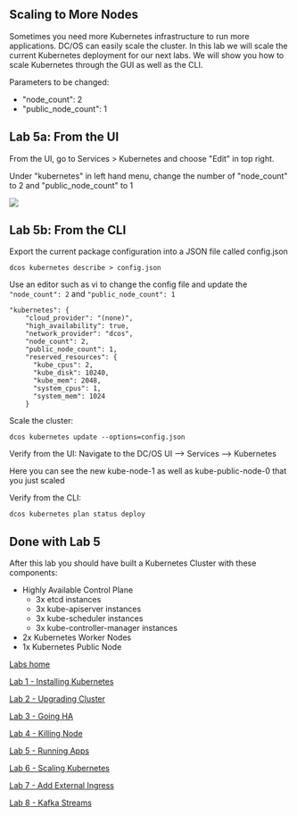 ## Scaling to More Nodes

Sometimes you need more Kubernetes infrastructure to run more applications. DC/OS can easily scale the cluster. In this lab we will scale the current Kubernetes deployment for our next labs. We will show you how to scale Kubernetes through the GUI as well as the CLI.

Parameters to be changed:
-  "node_count": 2
-  "public_node_count": 1


## Lab 5a: From the UI

From the UI, go to Services > Kubernetes and choose "Edit" in top right. 

Under "kubernetes" in left hand menu, change the number of "node_count" to 2 and "public_node_count" to 1

![](https://i.imgur.com/0YJxn1r.png)

## Lab 5b: From the CLI

Export the current package configuration into a JSON file called config.json
```
dcos kubernetes describe > config.json
```

Use an editor such as vi to change the config file and update the `"node_count": 2` and `"public_node_count": 1`
```
"kubernetes": {
    "cloud_provider": "(none)",
    "high_availability": true,
    "network_provider": "dcos",
    "node_count": 2,
    "public_node_count": 1,
    "reserved_resources": {
      "kube_cpus": 2,
      "kube_disk": 10240,
      "kube_mem": 2048,
      "system_cpus": 1,
      "system_mem": 1024
    }
```

Scale the cluster: 
```
dcos kubernetes update --options=config.json
```

Verify from the UI:
Navigate to the DC/OS UI --> Services --> Kubernetes

Here you can see the new kube-node-1 as well as kube-public-node-0 that you just scaled

Verify from the CLI:
```
dcos kubernetes plan status deploy
```

## Done with Lab 5
After this lab you should have built a Kubernetes Cluster with these components:
- Highly Available Control Plane
	- 3x etcd instances
	- 3x kube-apiserver instances
	- 3x kube-scheduler instances
	- 3x kube-controller-manager instances
- 2x Kubernetes Worker Nodes
- 1x Kubernetes Public Node


[Labs home](https://github.com/c-mcinerney/kubernetes-labs)

[Lab 1 - Installing Kubernetes](https://github.com/c-mcinerney/kubernetes-labs/blob/master/Lab%201%20-%20Installing%20Kubernetes.md)


[Lab 2 - Upgrading Cluster](https://github.com/c-mcinerney/kubernetes-labs/blob/master/Lab%202%20-%20Upgrading%20Cluster.md)

[Lab 3 - Going HA](https://github.com/c-mcinerney/kubernetes-labs/blob/master/Lab%203%20-%20Going%20HA.md)

[Lab 4 - Killing Node](https://github.com/c-mcinerney/kubernetes-labs/blob/master/Lab%204%20-%20Killing%20Node.md)

[Lab 5 - Running Apps](https://github.com/c-mcinerney/kubernetes-labs/blob/master/Lab%205%20-%20Running%20Apps.md)

[Lab 6 - Scaling Kubernetes](https://github.com/c-mcinerney/kubernetes-labs/blob/master/Lab%206%20-%20Scaling%20Kubernetes.md)

[Lab 7 - Add External Ingress](https://github.com/c-mcinerney/kubernetes-labs/blob/master/Lab%207%20-%20Add%20External%20Ingress.md)

[Lab 8 - Kafka Streams](https://github.com/c-mcinerney/kubernetes-labs/blob/master/Lab%208%20-%20Kafka%20Streams.md)
